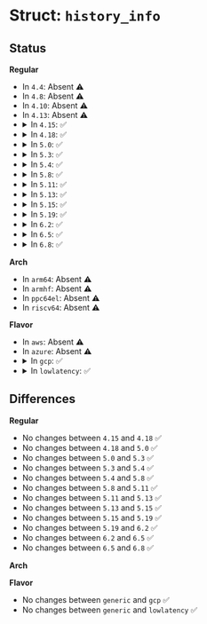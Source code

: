 # Struct: <code>history_info</code>

## Status
<b>Regular</b>
<ul>
<li>
In <code>4.4</code>: Absent ⚠️
</li>
<li>
In <code>4.8</code>: Absent ⚠️
</li>
<li>
In <code>4.10</code>: Absent ⚠️
</li>
<li>
In <code>4.13</code>: Absent ⚠️
</li>
<li>
<details>
<summary>In <code>4.15</code>: ✅</summary>

```c
struct history_info {
    char *command;
    u32 cmd_num;
};
```
</details>
</li>
<li>
<details>
<summary>In <code>4.18</code>: ✅</summary>

```c
struct history_info {
    char *command;
    u32 cmd_num;
};
```
</details>
</li>
<li>
<details>
<summary>In <code>5.0</code>: ✅</summary>

```c
struct history_info {
    char *command;
    u32 cmd_num;
};
```
</details>
</li>
<li>
<details>
<summary>In <code>5.3</code>: ✅</summary>

```c
struct history_info {
    char *command;
    u32 cmd_num;
};
```
</details>
</li>
<li>
<details>
<summary>In <code>5.4</code>: ✅</summary>

```c
struct history_info {
    char *command;
    u32 cmd_num;
};
```
</details>
</li>
<li>
<details>
<summary>In <code>5.8</code>: ✅</summary>

```c
struct history_info {
    char *command;
    u32 cmd_num;
};
```
</details>
</li>
<li>
<details>
<summary>In <code>5.11</code>: ✅</summary>

```c
struct history_info {
    char *command;
    u32 cmd_num;
};
```
</details>
</li>
<li>
<details>
<summary>In <code>5.13</code>: ✅</summary>

```c
struct history_info {
    char *command;
    u32 cmd_num;
};
```
</details>
</li>
<li>
<details>
<summary>In <code>5.15</code>: ✅</summary>

```c
struct history_info {
    char *command;
    u32 cmd_num;
};
```
</details>
</li>
<li>
<details>
<summary>In <code>5.19</code>: ✅</summary>

```c
struct history_info {
    char *command;
    u32 cmd_num;
};
```
</details>
</li>
<li>
<details>
<summary>In <code>6.2</code>: ✅</summary>

```c
struct history_info {
    char *command;
    u32 cmd_num;
};
```
</details>
</li>
<li>
<details>
<summary>In <code>6.5</code>: ✅</summary>

```c
struct history_info {
    char *command;
    u32 cmd_num;
};
```
</details>
</li>
<li>
<details>
<summary>In <code>6.8</code>: ✅</summary>

```c
struct history_info {
    char *command;
    u32 cmd_num;
};
```
</details>
</li>
</ul>
<b>Arch</b>
<ul>
<li>
In <code>arm64</code>: Absent ⚠️
</li>
<li>
In <code>armhf</code>: Absent ⚠️
</li>
<li>
In <code>ppc64el</code>: Absent ⚠️
</li>
<li>
In <code>riscv64</code>: Absent ⚠️
</li>
</ul>
<b>Flavor</b>
<ul>
<li>
In <code>aws</code>: Absent ⚠️
</li>
<li>
In <code>azure</code>: Absent ⚠️
</li>
<li>
<details>
<summary>In <code>gcp</code>: ✅</summary>

```c
struct history_info {
    char *command;
    u32 cmd_num;
};
```
</details>
</li>
<li>
<details>
<summary>In <code>lowlatency</code>: ✅</summary>

```c
struct history_info {
    char *command;
    u32 cmd_num;
};
```
</details>
</li>
</ul>

## Differences
<b>Regular</b>
<ul>
<li>
No changes between <code>4.15</code> and <code>4.18</code> ✅
</li>
<li>
No changes between <code>4.18</code> and <code>5.0</code> ✅
</li>
<li>
No changes between <code>5.0</code> and <code>5.3</code> ✅
</li>
<li>
No changes between <code>5.3</code> and <code>5.4</code> ✅
</li>
<li>
No changes between <code>5.4</code> and <code>5.8</code> ✅
</li>
<li>
No changes between <code>5.8</code> and <code>5.11</code> ✅
</li>
<li>
No changes between <code>5.11</code> and <code>5.13</code> ✅
</li>
<li>
No changes between <code>5.13</code> and <code>5.15</code> ✅
</li>
<li>
No changes between <code>5.15</code> and <code>5.19</code> ✅
</li>
<li>
No changes between <code>5.19</code> and <code>6.2</code> ✅
</li>
<li>
No changes between <code>6.2</code> and <code>6.5</code> ✅
</li>
<li>
No changes between <code>6.5</code> and <code>6.8</code> ✅
</li>
</ul>
<b>Arch</b>
<ul>
</ul>
<b>Flavor</b>
<ul>
<li>
No changes between <code>generic</code> and <code>gcp</code> ✅
</li>
<li>
No changes between <code>generic</code> and <code>lowlatency</code> ✅
</li>
</ul>

